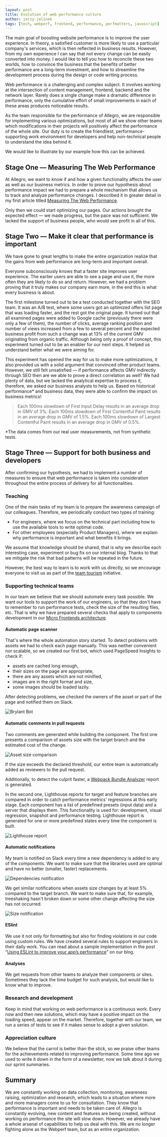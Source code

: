```yaml
---
layout: post
title: Evolution of web performance culture
author: jerzy.jelinek
tags: [tech, webperf, frontend, performance, perfmatters, javascript]
---
```

The main goal of boosting website performance is to improve the user experience. In theory,
a satisfied customer is more likely to use a particular company's services, which is then reflected in business results.
However, from my own experience I can say that not every change can be easily converted into money.
I would like to tell you how to reconcile these two worlds, how to convince the business that the benefits of
better performance are a long-term investment, and how to streamline the development process during the design or code writing process.

Web performance is a challenging and complex subject. It involves working at the intersection of content management,
frontend, backend and the network layer. Rarely does a single change make a dramatic difference in performance,
only the cumulative effort of small improvements in each of these areas produces noticeable results.

As the team responsible for the performance of Allegro, we are responsible for implementing various optimizations,
but most of all we show other teams which modifications in their projects will positively affect the performance
of the whole site. Our duty is to create the friendliest, performance-supporting work environment for developers
and help non-technical people to understand the idea behind it.

We would like to illustrate by our example how this can be achieved.

## Stage One — Measuring The Web Performance

At Allegro, we want to know if and how a given functionality affects the user as well as our business metrics.
In order to prove our hypothesis about performance impact we had to prepare a whole mechanism that allows us
to track and analyze performance changes. I described it in greater detail in my first article titled
[Measuring The Web Performance](/2021/06/measuring-web-performance.html).

Only then we could start optimizing our pages. Our actions brought the expected effect — we made progress,
but the pace was not sufficient. We lacked the support of business people, who would see profit in all of this.

## Stage Two — Make it clear that performance is important

We have gone to great lengths to make the entire organization realize that the gains from web performance are long-term and important overall.

Everyone subconsciously knows that a faster site improves user experience. The earlier users are able to see a page and use it,
the more often they are likely to do so and return. However, we had a problem proving that it truly makes our company earn more,
in the end this is what every business is about.

The first milestone turned out to be a test conducted together with the SEO team. It was an A/B test,
where some users got an optimized offers list page that was loading faster, and the rest got the original page.
It turned out that all examined pages were added to Google cache (previously there were only a few of them),
the number of clicks, average ranking position and number of views increased from a few to several percent
and the expected business profit from such a change was at 13% of the current GMV originating from organic traffic.
Although being only a proof of concept, this experiment turned out to be an enabler for our next steps.
It helped us understand better what we were aiming for.

This experiment has opened the way for us to make more optimizations, it also provided us with a solid argument
that convinced other product teams. However, we still felt unsatisfied — if performance affects
GMV indirectly through SEO then are we able to prove a direct correlation as well? We had plenty of data,
but we lacked the analytical expertise to process it, therefore, we asked our business analysts to help us.
Based on historical performance* and business data, they were able to confirm the impact on business metrics!

> Each 100ms slowdown of First Input Delay results in an average drop in GMV of 3%.
> Each 100ms slowdown of First Contentful Paint results in an average drop in GMV of 1.5%.
> Each 100ms slowdown of Largest Contentful Paint results in an average drop in GMV of 0.5%.

*The data comes from our real user measurements, not from synthetic tests.

## Stage Three — Support for both business and developers

After confirming our hypothesis, we had to implement a number of measures to ensure that web performance
is taken into consideration throughout the entire process of delivery for all functionalities.

### Teaching

One of the main tasks of my team is to prepare the awareness campaign of our colleagues.
Therefore, we periodically conduct two types of training:

* For engineers, where we focus on the technical part including how to use the available tools to write optimal code.
* For other employees (especially Product Managers), where we explain why performance is important and what benefits it brings.

We assume that knowledge should be shared, that is why we describe each interesting case, experiment or bug fix on our internal blog.
Thanks to that we mitigate the risk that bad patterns will be repeated in the future.

However, the best way to learn is to work with us directly, so we encourage everyone to visit us as part of the
[team tourism](/2019/09/team-tourism-at-allegro.html) initiative.

### Supporting technical teams

In our team we believe that we should automate every task possible. We want our tools to support
the work of our engineers, so that they don't have to remember to run performance tests,
check the size of the resulting files, etc. That is why we have prepared several checks that apply to components development
in our [Micro Frontends architecture](/2016/03/Managing-Frontend-in-the-microservices-architecture.html).

#### Automatic page scanner

That's where the whole automation story started. To detect problems with assets we had to check each page manually.
This was neither convenient nor scalable, so we created our first bot, which used PageSpeed Insights to check if:

* assets are cached long enough,
* their sizes on the page are appropriate,
* there are any assets which are not minified,
* images are in the right format and size,
* some images should be loaded lazily.

After detecting problems, we checked the owners of the asset or part of the page and notified them on Slack.

![Brylant Bot](/img/articles/2021-09-23-evolution-of-web-performance-culture/brylant-bot.png "Brylant Bot")

#### Automatic comments in pull requests

Two comments are generated while building the component. The first one presents a comparison of assets size
with the target branch and the estimated cost of the change.

![Asset size comparison](/img/articles/2021-09-23-evolution-of-web-performance-culture/gh-sizes.png "Asset size comparison")

If the size exceeds the declared threshold, our entire team is automatically added as reviewers to the pull request.

Additionally, to detect the culprit faster, a
[Webpack Bundle Analyzer](https://github.com/webpack-contrib/webpack-bundle-analyzer) report is generated.

In the second one, Lighthouse reports for target and feature branches are compared in order to catch performance metrics’ regressions at this early stage.
Each component has a list of predefined presets (input data) and a server that displays them.
This functionality is used for: development, visual regression, snapshot and performance testing.
Lighthouse report is generated for one or more predefined states every time the component is built.

![Lighthouse report](/img/articles/2021-09-23-evolution-of-web-performance-culture/lighthouse-report.png "Lighthouse report")

#### Automatic notifications

My team is notified on Slack every time a new dependency is added to any of the components.
We want to make sure that the libraries used are optimal and have no better (smaller, faster) replacements.

![Dependencies notification](/img/articles/2021-09-23-evolution-of-web-performance-culture/bot-deps.png "Dependencies notification")

We get similar notifications when assets size changes by at least 5% compared to the target branch.
We want to make sure that, for example, treeshaking hasn't broken down or some other change affecting the size has not occurred.

![Size notification](/img/articles/2021-09-23-evolution-of-web-performance-culture/bot-sizes.png "Size notification")

#### ESlint

We use it not only for formatting but also for finding violations in our code using custom rules.
We have created several rules to support engineers in their daily work. You can read about a sample implementation
in the post “[Using ESLint to improve your app’s performance](/2020/08/using-eslint.html)” on our blog.

#### Analyses

We get requests from other teams to analyze their components or sites. Sometimes they lack the time budget
for such analysis, but would like to know what to improve.

### Research and development

Keep in mind that working on web performance is a continuous work. Every now and then new solutions,
which may have a positive impact on the loading speed, appear on the market. Therefore, together with our team,
we run a series of tests to see if it makes sense to adopt a given solution.

### Appreciation culture

We believe that the carrot is better than the stick, so we praise other teams for the achievements
related to improving performance. Some time ago we used to write it down in the form of a newsletter,
now we talk about it during our sprint summaries.

## Summary

We are constantly working on data collection, monitoring, awareness raising, optimization and research,
which leads to a situation where more and more managers come to us for consultation.
They know that performance is important and needs to be taken care of. Allegro is constantly evolving,
new content and features are being created, without working on performance the site will slow down.
However, we already have a whole arsenal of capabilities to help us deal with this.
We are no longer fighting alone as the Webperf team, but as an entire organization.

